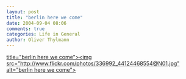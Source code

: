```yaml
---
layout: post
title: "berlin here we come"
date: 2004-09-04 08:06
comments: true
categories: Life in General
author: Oliver Thylmann
---
```



[ title=&quot;berlin here we come&quot;&gt;&lt;img src=&quot;http://www.flickr.com/photos/336992_44124468554@N01.jpg&quot; alt=&quot;berlin here we come&quot;&gt;](http://www.flickr.com/photo.gne?id=336992)


